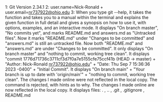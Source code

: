 1: Git Version 2.34.1
2: user.name=Nick-Ronald + user.email=nr737922@ohio.edu
3: When you type git --help, it takes the function and takes you to a manual within the terminal and explains the given function in full detail and gives a synopsis on how to use it, with options, examples, and an interactive mode.
It displays "On branch master", "No commits yet", and marks README.md and answers.md as "Untracked files".
Now it marks "README.md" under "Changes to be committed" and "answers.md" is still an untracked file.
Now both "README.md" and "answers.md" are under "Changes to be committed".
It only displays "On branch master" and "nothing to commit, working tree clean".
It displays "commit 1776d71736c3711cf3d7f0a7e5155cfe75ccf41b (HEAD -> master) + "Author: Nick-Ronald <nr737922@ohio.edu>" + "Date: Thu Sep 7 15:36:36 2023 -0400" + "Initial Commit".
It displays "On branch main" + "Your branch is up to date with 'origin/main'" + "nothing to commit, working tree clean".
The changes I made online were not reflected in the local copy.
The command is rejected, with hints as to why.
The changes I made online are now reflected in the local copy.
It displays files: . , .. , .git , .gitignore , README.md
